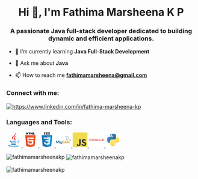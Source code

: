 <h1 align="center">Hi 👋, I'm Fathima Marsheena K P</h1>
<h3 align="center">A passionate Java full-stack developer dedicated to building dynamic and efficient applications.</h3>


- 🌱 I’m currently learning **Java Full-Stack Development**

- 💬 Ask me about **Java**

- 📫 How to reach me **fathimamarsheena@gmail.com**

<h3 align="left">Connect with me:</h3>
<p align="left">
<a href="https://www.linkedin.com/in/marsheena-kp/" target="blank"><img align="center" src="https://raw.githubusercontent.com/rahuldkjain/github-profile-readme-generator/master/src/images/icons/Social/linked-in-alt.svg" alt="https://www.linkedin.com/in/fathima-marsheena-kp" height="30" width="40" /></a>
</p>

<h3 align="left">Languages and Tools:</h3>
<p align="left"> <a href="https://www.java.com" target="_blank" rel="noreferrer"> <img src="https://raw.githubusercontent.com/devicons/devicon/master/icons/java/java-original.svg" alt="java" width="40" height="40"/> </a> <a href="https://www.w3.org/html/" target="_blank" rel="noreferrer"> <img src="https://raw.githubusercontent.com/devicons/devicon/master/icons/html5/html5-original-wordmark.svg" alt="html5" width="40" height="40"/> </a> <a href="https://www.w3schools.com/css/" target="_blank" rel="noreferrer"> <img src="https://raw.githubusercontent.com/devicons/devicon/master/icons/css3/css3-original-wordmark.svg" alt="css3" width="40" height="40"/> </a> <a href="https://www.mysql.com/" target="_blank" rel="noreferrer"> <img src="https://raw.githubusercontent.com/devicons/devicon/master/icons/mysql/mysql-original-wordmark.svg" alt="mysql" width="40" height="40"/> </a> <a href="https://developer.mozilla.org/en-US/docs/Web/JavaScript" target="_blank" rel="noreferrer"> <img src="https://raw.githubusercontent.com/devicons/devicon/master/icons/javascript/javascript-original.svg" alt="javascript" width="40" height="40"/> </a> <a href="https://www.oracle.com/" target="_blank" rel="noreferrer"> <img src="https://raw.githubusercontent.com/devicons/devicon/master/icons/oracle/oracle-original.svg" alt="oracle" width="40" height="40"/> </a> <a href="https://www.python.org" target="_blank" rel="noreferrer"> <img src="https://raw.githubusercontent.com/devicons/devicon/master/icons/python/python-original.svg" alt="python" width="40" height="40"/> </a> </p>

<p><img align="left" src="https://github-readme-stats.vercel.app/api/top-langs?username=fathimamarsheenakp&show_icons=true&locale=en&layout=compact" alt="fathimamarsheenakp" /></p>

<p>&nbsp;<img align="center" src="https://github-readme-stats.vercel.app/api?username=fathimamarsheenakp&show_icons=true&locale=en" alt="fathimamarsheenakp" /></p>

<p><img align="center" src="https://github-readme-streak-stats.herokuapp.com/?user=fathimamarsheenakp&" alt="fathimamarsheenakp" /></p>
